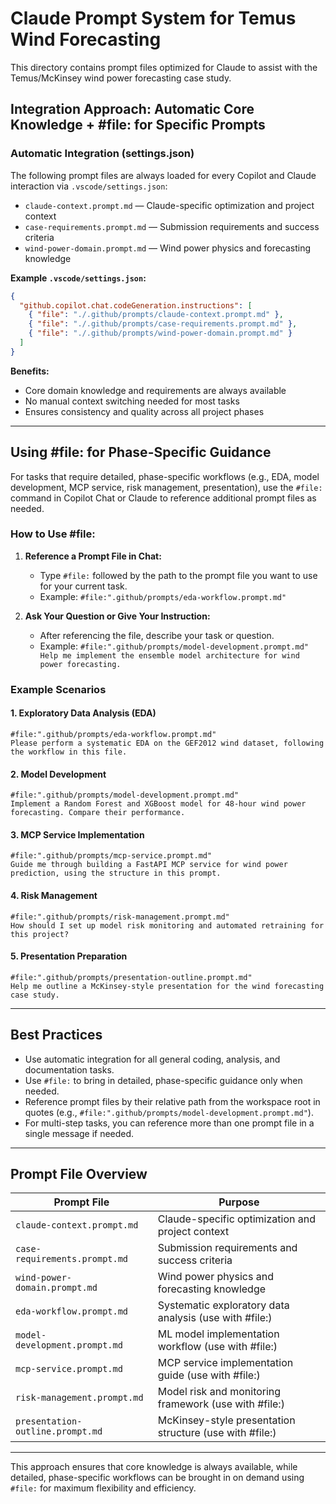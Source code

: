 # Claude Prompt System for Temus Wind Forecasting

This directory contains prompt files optimized for Claude to assist with the Temus/McKinsey wind power forecasting case study.

## Integration Approach: Automatic Core Knowledge + #file: for Specific Prompts

### Automatic Integration (settings.json)

The following prompt files are always loaded for every Copilot and Claude interaction via `.vscode/settings.json`:

- `claude-context.prompt.md` — Claude-specific optimization and project context
- `case-requirements.prompt.md` — Submission requirements and success criteria
- `wind-power-domain.prompt.md` — Wind power physics and forecasting knowledge

**Example `.vscode/settings.json`:**

```json
{
  "github.copilot.chat.codeGeneration.instructions": [
    { "file": "./.github/prompts/claude-context.prompt.md" },
    { "file": "./.github/prompts/case-requirements.prompt.md" },
    { "file": "./.github/prompts/wind-power-domain.prompt.md" }
  ]
}
```

**Benefits:**
- Core domain knowledge and requirements are always available
- No manual context switching needed for most tasks
- Ensures consistency and quality across all project phases

---

## Using #file: for Phase-Specific Guidance

For tasks that require detailed, phase-specific workflows (e.g., EDA, model development, MCP service, risk management, presentation), use the `#file:` command in Copilot Chat or Claude to reference additional prompt files as needed.

### How to Use #file:

1. **Reference a Prompt File in Chat:**
   - Type `#file:` followed by the path to the prompt file you want to use for your current task.
   - Example: `#file:".github/prompts/eda-workflow.prompt.md"`

2. **Ask Your Question or Give Your Instruction:**
   - After referencing the file, describe your task or question.
   - Example: `#file:".github/prompts/model-development.prompt.md"
Help me implement the ensemble model architecture for wind power forecasting.`

### Example Scenarios

#### 1. Exploratory Data Analysis (EDA)
```
#file:".github/prompts/eda-workflow.prompt.md"
Please perform a systematic EDA on the GEF2012 wind dataset, following the workflow in this file.
```

#### 2. Model Development
```
#file:".github/prompts/model-development.prompt.md"
Implement a Random Forest and XGBoost model for 48-hour wind power forecasting. Compare their performance.
```

#### 3. MCP Service Implementation
```
#file:".github/prompts/mcp-service.prompt.md"
Guide me through building a FastAPI MCP service for wind power prediction, using the structure in this prompt.
```

#### 4. Risk Management
```
#file:".github/prompts/risk-management.prompt.md"
How should I set up model risk monitoring and automated retraining for this project?
```

#### 5. Presentation Preparation
```
#file:".github/prompts/presentation-outline.prompt.md"
Help me outline a McKinsey-style presentation for the wind forecasting case study.
```

---

## Best Practices

- Use automatic integration for all general coding, analysis, and documentation tasks.
- Use `#file:` to bring in detailed, phase-specific guidance only when needed.
- Reference prompt files by their relative path from the workspace root in quotes (e.g., `#file:".github/prompts/model-development.prompt.md"`).
- For multi-step tasks, you can reference more than one prompt file in a single message if needed.

---

## Prompt File Overview

| Prompt File | Purpose |
|-------------|---------|
| `claude-context.prompt.md` | Claude-specific optimization and project context |
| `case-requirements.prompt.md` | Submission requirements and success criteria |
| `wind-power-domain.prompt.md` | Wind power physics and forecasting knowledge |
| `eda-workflow.prompt.md` | Systematic exploratory data analysis (use with #file:) |
| `model-development.prompt.md` | ML model implementation workflow (use with #file:) |
| `mcp-service.prompt.md` | MCP service implementation guide (use with #file:) |
| `risk-management.prompt.md` | Model risk and monitoring framework (use with #file:) |
| `presentation-outline.prompt.md` | McKinsey-style presentation structure (use with #file:) |

---

This approach ensures that core knowledge is always available, while detailed, phase-specific workflows can be brought in on demand using `#file:` for maximum flexibility and efficiency.
